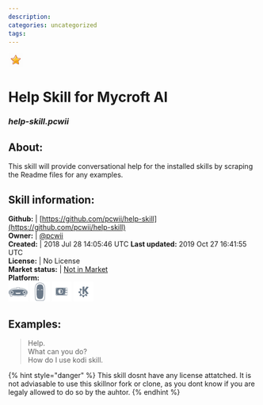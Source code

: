 ```yaml
--- 
description: 
categories: uncategorized   
tags:   
---
```


![](../.gitbook/assets/star.png)  
# Help Skill for Mycroft AI  
### _help-skill.pcwii_  
## About:  
This skill will provide conversational help for the installed skills by scraping the Readme files for any examples.

## Skill information:  
**Github:** | [https://github.com/pcwii/help-skill](https://github.com/pcwii/help-skill)  
**Owner:** | [@pcwii](https://github.com/pcwii)  
**Created:** | 2018 Jul 28 14:05:46 UTC  **Last updated:** 2019 Oct 27 16:41:55 UTC  
**License:** | No License  
**Market status:** | [Not in Market](https://market.mycroft.ai/skill/)  
**Platform:**  
 ![](../.gitbook/assets/mark-1-icon.png)  ![](../.gitbook/assets/mark-2-icon.png)  ![](../.gitbook/assets/picroft-icon.png)  ![](../.gitbook/assets/kde.png)   
## Examples:  
> Help.  
> What can you do?  
> How do I use kodi skill.  
  
{% hint style="danger" %}
This skill dosnt have any license attatched. It is not adviasable to use this skillnor fork or clone, as you dont know if you are legaly allowed to do so by the auhtor.
{% endhint %}

